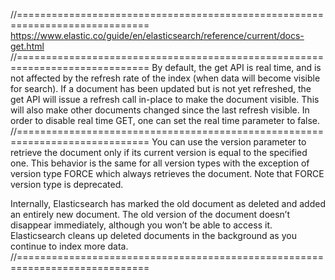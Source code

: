 //=============================================================================
https://www.elastic.co/guide/en/elasticsearch/reference/current/docs-get.html
//=============================================================================
By default, the get API is real time, and is not affected by the refresh rate
of the index (when data will become visible for search). If a document has been
updated but is not yet refreshed, the get API will issue a refresh call in-place
to make the document visible. This will also make other documents changed since
the last refresh visible. In order to disable real time GET, one can set the
real time parameter to false.
//=============================================================================
You can use the version parameter to retrieve the document only if its current
version is equal to the specified one. This behavior is the same for all
version types with the exception of version type FORCE which always retrieves
the document. Note that FORCE version type is deprecated.

Internally, Elasticsearch has marked the old document as deleted and added an
entirely new document. The old version of the document doesn’t disappear
immediately, although you won’t be able to access it. Elasticsearch cleans up
deleted documents in the background as you continue to index more data.
//=============================================================================
